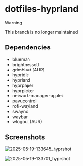 # dotfiles-hyprland

> [!WARNING]
> This branch is no longer maintained

## Dependencies

- blueman
- brightnessctl
- grimblast (AUR)
- hypridle
- hyprland
- hyprpaper
- hyprpicker
- network-manager-applet
- pavucontrol
- rofi-wayland
- swaync
- waybar
- wlogout (AUR)

## Screenshots

![2025-05-19-133645_hyprshot](https://github.com/user-attachments/assets/c2392de4-2b85-4f36-aa5d-42e62d4688a7)

![2025-05-19-133701_hyprshot](https://github.com/user-attachments/assets/f4cd9206-7897-4d6f-b3b9-f2c8526f63b2)
